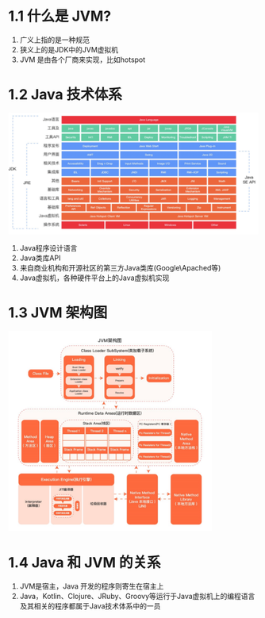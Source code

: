 # 1.1 什么是 JVM?

1. 广义上指的是一种规范
2. 狭义上的是JDK中的JVM虚拟机
3. JVM 是由各个厂商来实现，比如hotspot

# 1.2 Java 技术体系

<img src="assets/image-20220924195144168.png" alt="image-20220924195144168" style="zoom: 50%;" />

1. Java程序设计语言
2. Java类库API
3. 来自商业机构和开源社区的第三方Java类库(Google\Apached等)
4. Java虚拟机，各种硬件平台上的Java虚拟机实现

# 1.3 JVM 架构图

<img src="assets/image-20220924195240786.png" alt="image-20220924195240786" style="zoom:40%;" />

# 1.4 Java 和 JVM 的关系

1. JVM是宿主，Java 开发的程序则寄生在宿主上
2. Java，Kotlin、Clojure、JRuby、Groovy等运行于Java虚拟机上的编程语言及其相关的程序都属于Java技术体系中的一员
